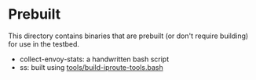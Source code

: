 # Prebuilt

This directory contains binaries that are prebuilt (or don't require building) for use in the testbed.

* collect-envoy-stats: a handwritten bash script
* ss: built using [tools/build-iproute-tools.bash](tools/build-iproute-tools.bash)
